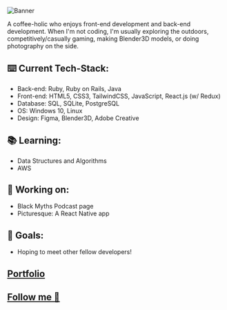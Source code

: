 ![Banner](https://imgur.com/E7iiPKU.jpg)

A coffee-holic who enjoys front-end development and back-end development. When I'm not coding, I'm usually exploring the outdoors, 
competitively/casually gaming, making Blender3D models, or doing photography on the side.

## ⌨️ Current Tech-Stack:

* Back-end: Ruby, Ruby on Rails, Java
* Front-end: HTML5, CSS3, TailwindCSS, JavaScript, React.js (w/ Redux)
* Database: SQL, SQLite, PostgreSQL
* OS: Windows 10, Linux
* Design: Figma, Blender3D, Adobe Creative

## 📚 Learning:

* Data Structures and Algorithms
* AWS

## 🧾 Working on:

* Black Myths Podcast page
* Picturesque: A React Native app

## 📌 Goals:

* Hoping to meet other fellow developers!

## [Portfolio](https:///shirlen-d.netlify.app) ##
## [Follow me 📲 ](https://linktr.ee/slend) ##
